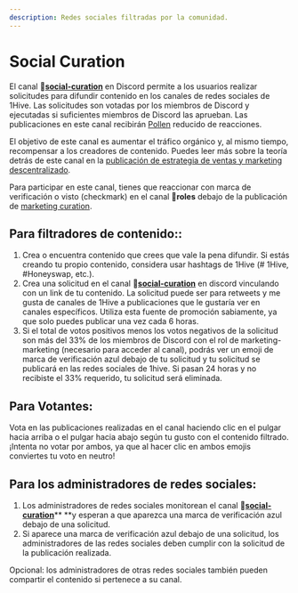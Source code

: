 ```yaml
---
description: Redes sociales filtradas por la comunidad.
---
```


# Social Curation

El canal  🐝[**social-curation**](https://discord.gg/wKM3NnFfsS) en Discord permite a los usuarios realizar solicitudes para difundir contenido en los canales de redes sociales de 1Hive. Las solicitudes son votadas por los miembros de Discord y ejecutadas si suficientes miembros de Discord las aprueban. Las publicaciones en este canal recibirán [Pollen](https://1hive.gitbook.io/1hive/getting-started/pollen) reducido de reacciones.

El objetivo de este canal es aumentar el tráfico orgánico y, al mismo tiempo, recompensar a los creadores de contenido. Puedes leer más sobre la teoría detrás de este canal en la [publicación de estrategia de ventas y marketing descentralizado](https://forum.1hive.org/t/decentralized-marketing-and-sales-strategy-for-1hive-buzz/1400).

Para participar en este canal, tienes que reaccionar con marca de verificación o visto (checkmark) en el canal **🧚roles** debajo de la publicación de [marketing curation](https://discord.com/channels/698287700834517064/774020443727462410/796880461410336798).

## Para filtradores de contenido:: <a href="for-content-curators" id="for-content-curators"></a>

1. Crea o encuentra contenido que crees que vale la pena difundir. Si estás creando tu propio contenido, considera usar hashtags de 1Hive (# 1Hive, #Honeyswap, etc.).&#x20;
2. Crea una solicitud en el canal 🐝[**social-curation**](https://discord.gg/wKM3NnFfsS) en discord vinculando con un link de tu  contenido. La solicitud puede ser para retweets y me gusta de canales de 1Hive a publicaciones que le gustaría ver en canales específicos. Utiliza esta fuente de promoción sabiamente, ya que solo puedes publicar una vez cada 6 horas.&#x20;
3. Si el total de votos positivos menos los votos negativos de la solicitud son más del 33% de los miembros de Discord con el rol de marketing-marketing (necesario para acceder al canal), podrás ver un emoji de marca de verificación azul debajo de tu solicitud y tu solicitud se publicará en las redes sociales de 1hive. Si pasan 24 horas y no recibiste el 33% requerido, tu solicitud será eliminada.

## Para Votantes: <a href="for-voters" id="for-voters"></a>

Vota en  las publicaciones realizadas en el canal haciendo clic en el pulgar hacia arriba o el pulgar hacia abajo según tu gusto con el contenido filtrado. ¡Intenta no votar por ambos, ya que al hacer clic en ambos emojis conviertes tu voto en neutro!

## Para los administradores de redes sociales: <a href="for-social-admins" id="for-social-admins"></a>

1. Los administradores de redes sociales monitorean el canal 🐝[**social-curation**](https://discord.gg/wKM3NnFfsS)** **y esperan a que aparezca una marca de verificación azul debajo de una solicitud.
2. Si aparece una marca de verificación azul debajo de una solicitud, los administradores de las redes sociales deben cumplir con la solicitud de la publicación realizada.

Opcional: los administradores de otras redes sociales también pueden compartir el contenido si pertenece a su canal.
